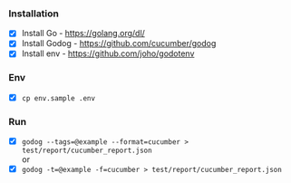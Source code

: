 ### Installation
- [x] Install Go - https://golang.org/dl/
- [x] Install Godog - https://github.com/cucumber/godog
- [x] Install env - https://github.com/joho/godotenv

### Env
- [x] `cp env.sample .env`

### Run
- [x] `godog --tags=@example --format=cucumber > test/report/cucumber_report.json`</br>
or
- [x] `godog -t=@example -f=cucumber > test/report/cucumber_report.json`
